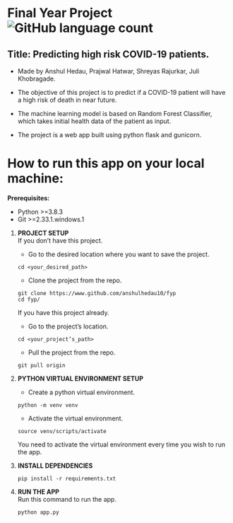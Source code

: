 # Final Year Project ![GitHub language count](https://img.shields.io/github/languages/count/anshulhedau10/fyp?color=green)

## Title: Predicting high risk COVID-19 patients.
- Made by Anshul Hedau, Prajwal Hatwar, Shreyas Rajurkar, Juli Khobragade.

- The objective of this project is to predict if a COVID-19 patient will have a high risk of death in near future.
- The machine learning model is based on Random Forest Classifier, which takes initial health data of the patient as input.
- The project is a web app built using python flask and gunicorn.

# How to run this app on your local machine:
**Prerequisites:**
- Python >=3.8.3
- Git >=2.33.1.windows.1

1. **PROJECT SETUP**  
    If you don’t have this project.
    - Go to the desired location where you want to save the project.
    ```
    cd <your_desired_path>
    ```
    - Clone the project from the repo.
    ```
    git clone https://www.github.com/anshulhedau10/fyp
    cd fyp/
    ```

    If you have this project already.
    - Go to the project’s location.
    ```
    cd <your_project’s_path>
    ```
    - Pull the project from the repo.
    ```
    git pull origin
    ```

2. **PYTHON VIRTUAL ENVIRONMENT SETUP**  
    - Create a python virtual environment.
    ```
    python -m venv venv
    ```
    - Activate the virtual environment.
    ```
    source venv/scripts/activate
    ```

    You need to activate the virtual environment every time you wish to run the app.

3. **INSTALL DEPENDENCIES**  
    ```
    pip install -r requirements.txt
    ```

4. **RUN THE APP**  
    Run this command to run the app.
    ```
    python app.py
    ```

